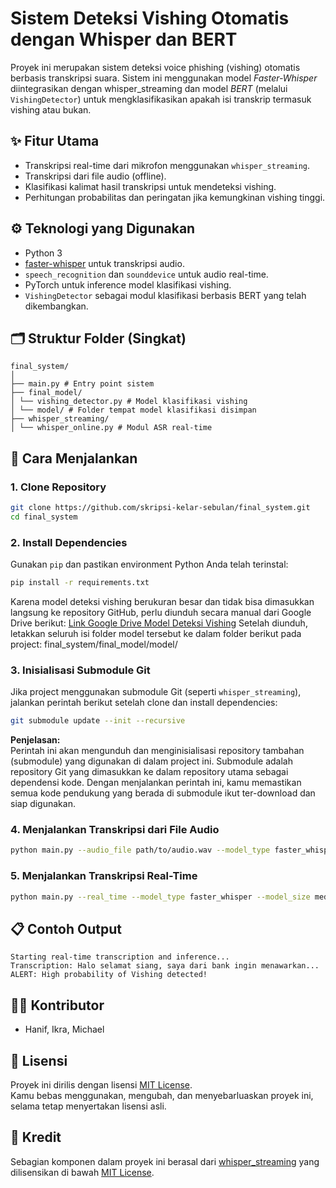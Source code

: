 
# Sistem Deteksi Vishing Otomatis dengan Whisper dan BERT

Proyek ini merupakan sistem deteksi voice phishing (vishing) otomatis berbasis transkripsi suara. Sistem ini menggunakan model *Faster-Whisper* diintegrasikan dengan whisper_streaming dan model *BERT* (melalui `VishingDetector`) untuk mengklasifikasikan apakah isi transkrip termasuk vishing atau bukan.

## ✨ Fitur Utama

- Transkripsi real-time dari mikrofon menggunakan `whisper_streaming`.
- Transkripsi dari file audio (offline).
- Klasifikasi kalimat hasil transkripsi untuk mendeteksi vishing.
- Perhitungan probabilitas dan peringatan jika kemungkinan vishing tinggi.

## ⚙️ Teknologi yang Digunakan

- Python 3
- [faster-whisper](https://github.com/SYSTRAN/faster-whisper) untuk transkripsi audio.
- `speech_recognition` dan `sounddevice` untuk audio real-time.
- PyTorch untuk inference model klasifikasi vishing.
- `VishingDetector` sebagai modul klasifikasi berbasis BERT yang telah dikembangkan.

## 🗂️ Struktur Folder (Singkat)

```
final_system/
│
├── main.py # Entry point sistem
├── final_model/
│ └── vishing_detector.py # Model klasifikasi vishing
│ └── model/ # Folder tempat model klasifikasi disimpan
├── whisper_streaming/
│ └── whisper_online.py # Modul ASR real-time
```

## 🚀 Cara Menjalankan

### 1. Clone Repository

```bash
git clone https://github.com/skripsi-kelar-sebulan/final_system.git
cd final_system
```

### 2. Install Dependencies

Gunakan `pip` dan pastikan environment Python Anda telah terinstal:

```bash
pip install -r requirements.txt
```

Karena model deteksi vishing berukuran besar dan tidak bisa dimasukkan langsung ke repository GitHub,  perlu diunduh secara manual dari Google Drive berikut:
[Link Google Drive Model Deteksi Vishing](https://drive.google.com/drive/folders/19mRauW9E5nKJPBQ7BA3zCq34qJl7qVuu?usp=drive_link)
Setelah diunduh, letakkan seluruh isi folder model tersebut ke dalam folder berikut pada project:
final_system/final_model/model/

### 3. Inisialisasi Submodule Git

Jika project menggunakan submodule Git (seperti `whisper_streaming`), jalankan perintah berikut setelah clone dan install dependencies:

```bash
git submodule update --init --recursive
```

**Penjelasan:**  
Perintah ini akan mengunduh dan menginisialisasi repository tambahan (submodule) yang digunakan di dalam project ini. Submodule adalah repository Git yang dimasukkan ke dalam repository utama sebagai dependensi kode. Dengan menjalankan perintah ini, kamu memastikan semua kode pendukung yang berada di submodule ikut ter-download dan siap digunakan.

### 4. Menjalankan Transkripsi dari File Audio

```bash
python main.py --audio_file path/to/audio.wav --model_type faster_whisper --model_size medium
```

### 5. Menjalankan Transkripsi Real-Time

```bash
python main.py --real_time --model_type faster_whisper --model_size medium
```

## 📋 Contoh Output

```
Starting real-time transcription and inference...
Transcription: Halo selamat siang, saya dari bank ingin menawarkan...
ALERT: High probability of Vishing detected!
```

## 👨‍💻 Kontributor

- Hanif, Ikra, Michael

## 📄 Lisensi

Proyek ini dirilis dengan lisensi [MIT License](LICENSE).  
Kamu bebas menggunakan, mengubah, dan menyebarluaskan proyek ini, selama tetap menyertakan lisensi asli.

## 🧾 Kredit

Sebagian komponen dalam proyek ini berasal dari [whisper_streaming](https://github.com/ufal/whisper_streaming) yang dilisensikan di bawah [MIT License](https://github.com/ufal/whisper_streaming/blob/main/LICENSE).
